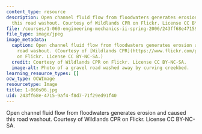 ```yaml
---
content_type: resource
description: Open channel fluid flow from floodwaters generates erosion and caused
  this road washout. Courtesy of Wildlands CPR on Flickr. License CC BY-NC-SA.
file: /courses/1-060-engineering-mechanics-ii-spring-2006/243ff68e47159af4f8d771f29ed91f40_1-060s06.jpg
file_type: image/jpeg
image_metadata:
  caption: Open channel fluid flow from floodwaters generates erosion and caused this
    road washout. (Courtesy of [Wildlands CPR](https://www.flickr.com/photos/wildlandscpr/6189740039)
    on Flickr. License CC BY-NC-SA.)
  credit: Courtesy of Wildlands CPR on Flickr. License CC BY-NC-SA.
  image-alt: Photo of a gravel road washed away by curving creekbed.
learning_resource_types: []
ocw_type: OCWImage
resourcetype: Image
title: 1-060s06.jpg
uid: 243ff68e-4715-9af4-f8d7-71f29ed91f40
---
```

Open channel fluid flow from floodwaters generates erosion and caused this road washout. Courtesy of Wildlands CPR on Flickr. License CC BY-NC-SA.

